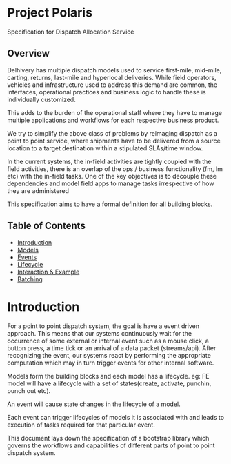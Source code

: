 # Project Polaris

Specification for Dispatch Allocation Service

## Overview

Delhivery has multiple dispatch models used to service first-mile, mid-mile, carting, returns, last-mile and hyperlocal deliveries. While field operators, vehicles and infrastructure used to address this demand are common, the interfaces, operational practices and business logic to handle these is individually customized.

This adds to the burden of the operational staff where they have to manage multiple applications and workflows for each respective business product.

We try to simplify the above class of problems by reimaging dispatch as a point to point service, where shipments have to be delivered from a source location to a target destination within a stipulated SLAs/time window.

In the current systems, the in-field activities are tightly coupled with the field activities, there is an overlap of the ops / business functionality (fm, lm etc) with the in-field tasks. One of the key objectives is to decouple these dependencies and model field apps to manage tasks irrespective of how they are administered

This specification aims to have a formal definition for all building blocks.


## Table of Contents

  - [Introduction](#introduction)
  - [Models](models.md)
  - [Events](events.md)
  - [Lifecycle](lifecycle.md)
  - [Interaction & Example](interaction.md)
  - [Batching](batching.md)

# Introduction

For a point to point dispatch system, the goal is have a event driven approach. This means that our systems continuously wait for the occurrence of some external or internal event such as a mouse click, a button press, a time tick or an arrival of a data packet (streams/api). After recognizing the event, our systems react by performing the appropriate computation which may in turn trigger events for other internal software.


Models form the building blocks and each model has a lifecycle. eg: FE model will have a lifecycle with a set of states(create, activate, punchin, punch out etc).

An event will cause state changes in the lifecycle of a model.

Each event can trigger lifecycles of models it is associated with and leads to execution of tasks required for that particular event.

This document lays down the specification of a bootstrap library which governs the workflows and capabilities of different parts of point to point dispatch system.
